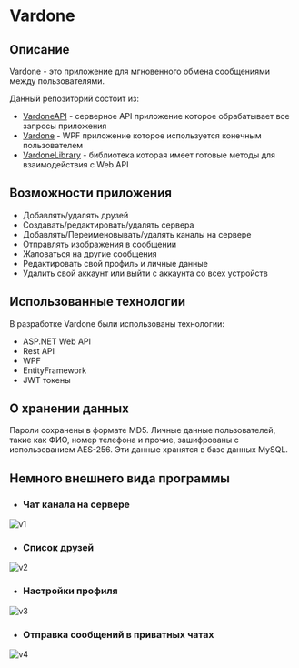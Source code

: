 <picture>
  <source media="(prefers-color-scheme: dark)" srcset="https://i.imgur.com/XFnSrVk.png">
  <source media="(prefers-color-scheme: light)" srcset="">
  <img>
</picture>

# Vardone
## Описание

Vardone - это приложение для мгновенного обмена сообщениями между пользователями.

Данный репозиторий состоит из:
- [VardoneAPI](https://github.com/XxAZAZIKxX/Project-Vardone/tree/master/VardoneApi) - серверное API приложение которое обрабатывает все запросы приложения
- [Vardone](https://github.com/XxAZAZIKxX/Project-Vardone/tree/master/Vardone) - WPF приложение которое используется конечным пользователем
- [VardoneLibrary](https://github.com/XxAZAZIKxX/Project-Vardone/tree/master/VardoneLibrary) - библиотека которая имеет готовые методы для взаимодействия с Web API

## Возможности приложения
- Добавлять/удалять друзей
- Создавать/редактировать/удалять сервера
- Добавлять/Переименовывать/удалять каналы на сервере
- Отправлять изображения в сообщении
- Жаловаться на другие сообщения
- Редактировать свой профиль и личные данные
- Удалить свой аккаунт или выйти с аккаунта со всех устройств

## Использованные технологии
В разработке Vardone были использованы технологии:
- ASP.NET Web API
- Rest API
- WPF
- EntityFramework
- JWT токены

## О хранении данных
Пароли сохранены в формате MD5. Личные данные пользователей, такие как ФИО, номер телефона и прочие, зашифрованы с использованием AES-256. Эти данные хранятся в базе данных MySQL.

## Немного внешнего вида программы
- ### Чат канала на сервере
![v1](https://i.imgur.com/vA9Tvpw.jpg)
- ### Список друзей
![v2](https://i.imgur.com/aAaCRWG.jpg)
- ### Настройки профиля
![v3](https://i.imgur.com/yHXNulZ.jpg)
- ### Отправка сообщений в приватных чатах
![v4](https://i.imgur.com/zDQmSXi.png)

